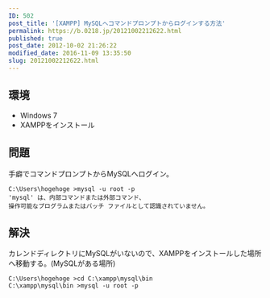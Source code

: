 ```yaml
---
ID: 502
post_title: '[XAMPP] MySQLへコマンドプロンプトからログインする方法'
permalink: https://b.0218.jp/20121002212622.html
published: true
post_date: 2012-10-02 21:26:22
modified_date: 2016-11-09 13:35:50
slug: 20121002212622.html
---
```

<!--more-->

<h2>環境</h2>

<ul>
<li>Windows 7</li>
<li>XAMPPをインストール</li>
</ul>

<h2>問題</h2>

手癖でコマンドプロンプトからMySQLへログイン。

<pre><code>C:\Users\hogehoge &gt;mysql -u root -p
'mysql' は、内部コマンドまたは外部コマンド、
操作可能なプログラムまたはバッチ ファイルとして認識されていません。
</code></pre>

<h2>解決</h2>

カレンドディレクトリにMySQLがいないので、XAMPPをインストールした場所へ移動する。(MySQLがある場所)

<pre><code>C:\Users\hogehoge &gt;cd C:\xampp\mysql\bin
C:\xampp\mysql\bin &gt;mysql -u root -p
</code></pre>